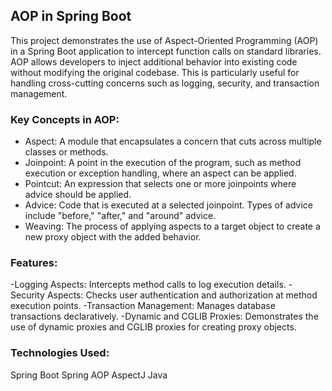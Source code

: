 ## AOP in Spring Boot
This project demonstrates the use of Aspect-Oriented Programming (AOP) in a Spring Boot application to intercept function calls on standard libraries. AOP allows developers to inject additional behavior into existing code without modifying the original codebase. This is particularly useful for handling cross-cutting concerns such as logging, security, and transaction management.

### Key Concepts in AOP:
- Aspect: A module that encapsulates a concern that cuts across multiple classes or methods.
- Joinpoint: A point in the execution of the program, such as method execution or exception handling, where an aspect can be applied.
- Pointcut: An expression that selects one or more joinpoints where advice should be applied.
- Advice: Code that is executed at a selected joinpoint. Types of advice include "before," "after," and "around" advice.
- Weaving: The process of applying aspects to a target object to create a new proxy object with the added behavior.

### Features:
-Logging Aspects: Intercepts method calls to log execution details.
-Security Aspects: Checks user authentication and authorization at method execution points.
-Transaction Management: Manages database transactions declaratively.
-Dynamic and CGLIB Proxies: Demonstrates the use of dynamic proxies and CGLIB proxies for creating proxy objects.

### Technologies Used:
Spring Boot
Spring AOP
AspectJ
Java
